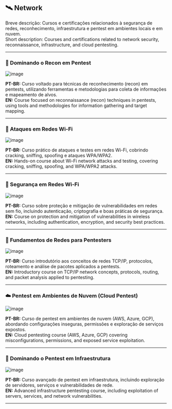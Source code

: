 ## 🛰️ Network

Breve descrição: Cursos e certificações relacionados à segurança de redes, reconhecimento, infraestrutura e pentest em ambientes locais e em nuvem.  
Short description: Courses and certifications related to network security, reconnaissance, infrastructure, and cloud pentesting.

---

### 📡 Dominando o Recon em Pentest

![image](https://github.com/user-attachments/assets/25babc9e-f0ab-4c22-bca5-0d2d2dc77d62)

**PT-BR:** Curso voltado para técnicas de reconhecimento (recon) em pentests, utilizando ferramentas e metodologias para coleta de informações e mapeamento de alvos.  
**EN:** Course focused on reconnaissance (recon) techniques in pentests, using tools and methodologies for information gathering and target mapping.

---

### 📶 Ataques em Redes Wi-Fi

![image](https://github.com/user-attachments/assets/11275e7f-584e-470b-a838-21dd97a75808)

**PT-BR:** Curso prático de ataques e testes em redes Wi-Fi, cobrindo cracking, sniffing, spoofing e ataques WPA/WPA2.  
**EN:** Hands-on course about Wi-Fi network attacks and testing, covering cracking, sniffing, spoofing, and WPA/WPA2 attacks.

---

### 🔐 Segurança em Redes Wi-Fi

![image](https://github.com/user-attachments/assets/f8071544-54e8-4db3-a288-c32f31952e07)

**PT-BR:** Curso sobre proteção e mitigação de vulnerabilidades em redes sem fio, incluindo autenticação, criptografia e boas práticas de segurança.  
**EN:** Course on protection and mitigation of vulnerabilities in wireless networks, including authentication, encryption, and security best practices.

---

### 🧠 Fundamentos de Redes para Pentesters

![image](https://github.com/user-attachments/assets/871513dc-dad7-4487-bcd9-e0f2b65ca17b)

**PT-BR:** Curso introdutório aos conceitos de redes TCP/IP, protocolos, roteamento e análise de pacotes aplicados a pentests.  
**EN:** Introductory course on TCP/IP network concepts, protocols, routing, and packet analysis applied to pentesting.

---

### ☁️ Pentest em Ambientes de Nuvem (Cloud Pentest)

![image](https://github.com/user-attachments/assets/71aa4cc5-8250-4715-adb2-1b7b6cf6c546)

**PT-BR:** Curso de pentest em ambientes de nuvem (AWS, Azure, GCP), abordando configurações inseguras, permissões e exploração de serviços expostos.  
**EN:** Cloud pentesting course (AWS, Azure, GCP) covering misconfigurations, permissions, and exposed service exploitation.

---

### 🧱 Dominando o Pentest em Infraestrutura

![image](https://github.com/user-attachments/assets/e02628a5-e3ca-4bde-b14d-2f8b8062b073)


**PT-BR:** Curso avançado de pentest em infraestrutura, incluindo exploração de servidores, serviços e vulnerabilidades de rede.  
**EN:** Advanced infrastructure pentesting course, including exploitation of servers, services, and network vulnerabilities.

---

